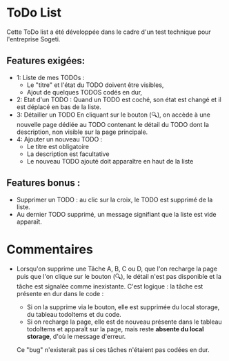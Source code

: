 # ToDo List

Cette ToDo list a été développée dans le cadre d'un test technique pour l'entreprise Sogeti.

## Features exigées:

- 1: Liste de mes TODOs :
  - Le "titre" et l'état du TODO doivent être visibles,
  - Ajout de quelques TODOS codés en dur,
- 2: Etat d'un TODO :
  Quand un TODO est coché, son état est changé et il est déplacé en bas de la liste.
- 3: Détailler un TODO
  En cliquant sur le bouton (🔍), on accède à une nouvelle page dédiée au TODO contenant le détail du TODO dont la description, non visible sur la page principale.
- 4: Ajouter un nouveau TODO :
  - Le titre est obligatoire
  - La description est facultative
  - Le nouveau TODO ajouté doit apparaître en haut de la liste

## Features bonus :

- Supprimer un TODO : au clic sur la croix, le TODO est supprimé de la liste.
- Au dernier TODO supprimé, un message signifiant que la liste est vide apparaît.

# Commentaires

- Lorsqu'on supprime une Tâche A, B, C ou D, que l'on recharge la page puis que l'on clique sur le bouton (🔍), le détail n'est pas disponible et la tâche est signalée comme inexistante.
  C'est logique : la tâche est présente en dur dans le code :

  - Si on la supprime via le bouton, elle est supprimée du local storage, du tableau todoItems et du code.
  - Si on recharge la page, elle est de nouveau présente dans le tableau todoItems et apparaît sur la page, mais reste **absente du local storage**, d'où le message d'erreur.

  Ce "bug" n'existerait pas si ces tâches n'étaient pas codées en dur.
